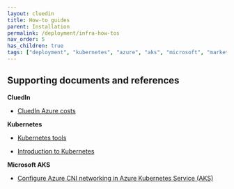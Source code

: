 ```yaml
---
layout: cluedin
title: How-to guides
parent: Installation
permalink: /deployment/infra-how-tos
nav_order: 5
has_children: true
tags: ["deployment", "kubernetes", "azure", "aks", "microsoft", "marketplace", "azure-marketplace"]
---
```


## Supporting documents and references 

**CluedIn**

- [CluedIn Azure costs](https://www.cluedin.com/cluedin-azure-costs)

**Kubernetes**

- [Kubernetes tools](https://kubernetes.io/docs/tasks/tools/)

- [Introduction to Kubernetes](https://learn.microsoft.com/en-us/azure/aks/intro-kubernetes)

**Microsoft AKS**

- [Configure Azure CNI networking in Azure Kubernetes Service (AKS)](https://learn.microsoft.com/en-us/azure/aks/configure-azure-cni#plan-ip-addressing-for-your-cluster)
